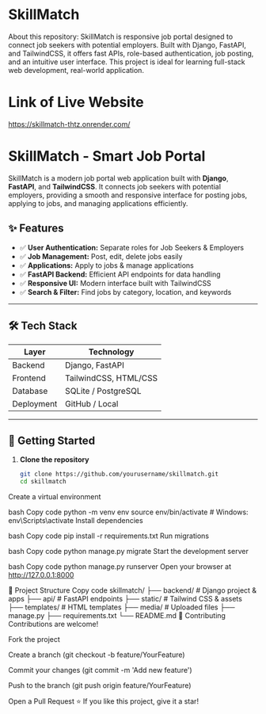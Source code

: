 # SkillMatch
About this repository: SkillMatch is responsive job portal designed to connect job seekers with potential employers. Built with Django, FastAPI, and TailwindCSS, it offers fast APIs, role-based authentication, job posting, and an intuitive user interface. This project is ideal for learning full-stack web development, real-world application.

# Link of Live Website

https://skillmatch-thtz.onrender.com/


# SkillMatch - Smart Job Portal

SkillMatch is a modern job portal web application built with **Django**, **FastAPI**, and **TailwindCSS**. It connects job seekers with potential employers, providing a smooth and responsive interface for posting jobs, applying to jobs, and managing applications efficiently.

## ✨ Features

- ✅ **User Authentication:** Separate roles for Job Seekers & Employers  
- ✅ **Job Management:** Post, edit, delete jobs easily  
- ✅ **Applications:** Apply to jobs & manage applications  
- ✅ **FastAPI Backend:** Efficient API endpoints for data handling  
- ✅ **Responsive UI:** Modern interface built with TailwindCSS  
- ✅ **Search & Filter:** Find jobs by category, location, and keywords  

---

## 🛠 Tech Stack

| Layer       | Technology              |
|------------|------------------------|
| Backend    | Django, FastAPI        |
| Frontend   | TailwindCSS, HTML/CSS  |
| Database   | SQLite / PostgreSQL     |
| Deployment | GitHub / Local         |

---

## 🚀 Getting Started

1. **Clone the repository**
   ```bash
   git clone https://github.com/yourusername/skillmatch.git
   cd skillmatch
Create a virtual environment

bash
Copy code
python -m venv env
source env/bin/activate  # Windows: env\Scripts\activate
Install dependencies

bash
Copy code
pip install -r requirements.txt
Run migrations

bash
Copy code
python manage.py migrate
Start the development server

bash
Copy code
python manage.py runserver
Open your browser at http://127.0.0.1:8000

📂 Project Structure
Copy code
skillmatch/
├── backend/             # Django project & apps
├── api/                 # FastAPI endpoints
├── static/              # Tailwind CSS & assets
├── templates/           # HTML templates
├── media/               # Uploaded files
├── manage.py
├── requirements.txt
└── README.md
🤝 Contributing
Contributions are welcome!

Fork the project

Create a branch (git checkout -b feature/YourFeature)

Commit your changes (git commit -m 'Add new feature')

Push to the branch (git push origin feature/YourFeature)

Open a Pull Request
⭐ If you like this project, give it a star!
